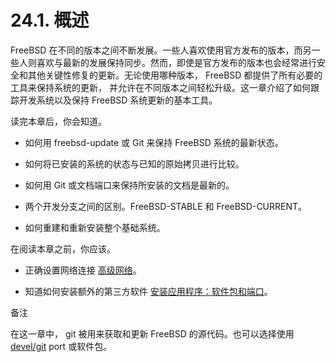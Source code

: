# 24.1. 概述

FreeBSD 在不同的版本之间不断发展。一些人喜欢使用官方发布的版本，而另一些人则喜欢与最新的发展保持同步。然而，即使是官方发布的版本也会经常进行安全和其他关键性修复的更新。无论使用哪种版本， FreeBSD 都提供了所有必要的工具来保持系统的更新， 并允许在不同版本之间轻松升级。这一章介绍了如何跟踪开发系统以及保持 FreeBSD 系统更新的基本工具。

读完本章后，你会知道。

* 如何用 freebsd-update 或 Git 来保持 FreeBSD 系统的最新状态。

* 如何将已安装的系统的状态与已知的原始拷贝进行比较。

* 如何用 Git 或文档端口来保持所安装的文档是最新的。

* 两个开发分支之间的区别。FreeBSD-STABLE 和 FreeBSD-CURRENT。

* 如何重建和重新安装整个基础系统。

在阅读本章之前，你应该。

* 正确设置网络连接 [高级网络](https://docs.freebsd.org/en/books/handbook/advanced-networking/index.html#advanced-networking)。

* 知道如何安装额外的第三方软件 [安装应用程序：软件包和端口](https://docs.freebsd.org/en/books/handbook/ports/index.html#ports)。

备注

在这一章中， git 被用来获取和更新 FreeBSD 的源代码。也可以选择使用 [devel/git](https://cgit.freebsd.org/ports/tree/devel/git/pkg-descr) port 或软件包。